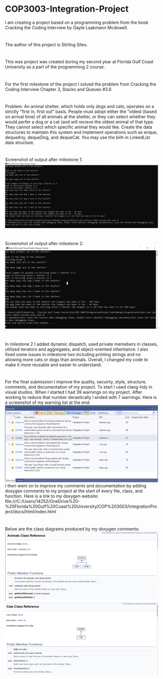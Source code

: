 # COP3003-Integration-Project
I am creating a project based on a programming problem from the book Cracking the Coding Interview by Gayle Laakmann Mcdowell.
#
The author of this project is Stirling Sites.
#
This was project was created during my second year at Florida Gulf Coast University as a part of the programming 2 course.
#
For the first milestone of the project I solved the problem from Cracking the Coding Interview Chapter 3, Stacks and Queues #3.6
#
Problem: An animal shelter, which holds only dogs and cats, operates on a strictly "first in, first out" basis. People must adopt either the "oldest (based on arrival time) of all animals at the shelter, or they can select whether they would perfer a dog or a cat (and will recieve the oldest animal of that type. They cannot select which specific animal they would like. Create the data structures to maintain this system and implement operations such as enque, dequeAny, dequeDog, and dequeCat. You may use the biilt-in LinkedList data structure.
#
Screenshot of output after milestone 1:
![screenshot](https://github.com/stirlingsites/COP3003-Integration-Project/blob/main/ShelterProg.jpg?raw=true)
#
Screenshot of output after milestone 2:
![sceenshot](https://github.com/stirlingsites/COP3003-Integration-Project/blob/main/Screenshot%202021-11-25%20142715.jpg)
#
In milestone 2 I added dynamic dispatch, used private memebers in classes, utilized iterators and aggregates, and object-oreinted inheritance. I also fixed some issues in milestone two including printing strings and no allowing more cats or dogs than animals. Overall, I changed my code to make it more reusable and easier to understand.
#
For the final submission I improve the quality, secuirty, style, structure, comments, and documentation of my project. To start I used clang-tidy in visual studios. When I started I had 39 warnings on my project. After working to reduce that number derastically I ended with 7 warnings. Here is a screenshot of my warning list at the end:
![screenshot](https://github.com/stirlingsites/COP3003-Integration-Project/blob/main/warninglist.jpg)
I then went on to improve my comments and documentation by adding doxygen comments to my project at the start of every file, class, and function.
Here is a link to my doxygen website: file:///C:/Users/14252/OneDrive%20-%20Florida%20Gulf%20Coast%20University/COP%203003/IntegrationProject/docs/html/index.html
#
Below are the class diagrams produced by my doxygen comments:
![screenshot](https://github.com/stirlingsites/COP3003-Integration-Project/blob/main/doxyanimals.jpg)
![screenshot](https://github.com/stirlingsites/COP3003-Integration-Project/blob/main/doxycats.jpg)
